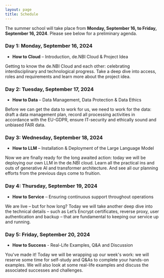 ```yaml
---
layout: page
title: Schedule
---
```


The summer school will take place from **Monday, September 16, to Friday, September 16, 2024**. Please see below for a preliminary agenda.


### Day 1: Monday, September 16, 2024

* **How to Cloud** –  Introduction, de.NBI Cloud & Project Idea
  
Getting to know the de.NBI Cloud and each other: celebrating interdisciplinary and technological progress. Take a deep dive into access, roles and requirements and learn more about the project idea. 

  
### Day 2: Tuesday, September 17, 2024

* **How to Data** – Data Management, Data Protection & Data Ethics 
  
Before we can get the data to work for us, we need to work for the data: draft a data management plan, record all processing activities in accordance with the EU-GDPR, ensure IT-security and ethically sound and unbiased FAIR data.

  
### Day 3: Wednesday, September 18, 2024

* **How to LLM** – Installation & Deployment of the Large Language Model 
  
Now we are finally ready for the long awaited action: today we will be deploying our own LLM in the de.NBI cloud. Learn all the practical ins and outs of generative AI and transformer architecture. And see all our planning efforts from the previous days come to fruition.


### Day 4: Thursday, September 19, 2024

* **How to Service**  – Ensuring continuous support throughout operations  
  
We are live – but for how long? Today we will take another deep dive into the technical details – such as Let’s Encrypt certificates, reverse proxy, user authentication and backup – that are fundamental to keeping our service up and running.
  
### Day 5: Friday, September 20, 2024

*  **How to Success** -  Real-Life Examples, Q&A and Discussion 
   
You've made it! Today we will be wrapping up our week's work: we will reserve some time for self-study and Q&As to complete your hands-on examples. We will also look at some real-life examples and discuss the associated successes and challenges.

